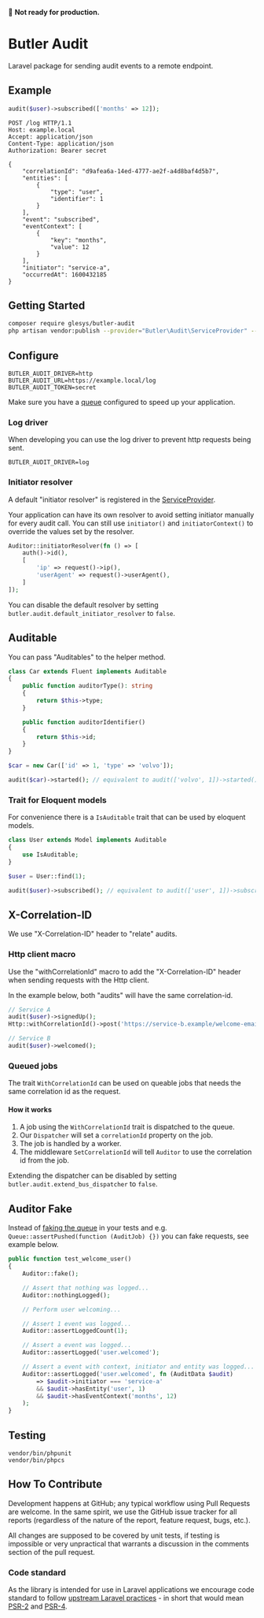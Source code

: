 :construction: **Not ready for production.**

# Butler Audit

Laravel package for sending audit events to a remote endpoint.

## Example

```php
audit($user)->subscribed(['months' => 12]);
```

```http
POST /log HTTP/1.1
Host: example.local
Accept: application/json
Content-Type: application/json
Authorization: Bearer secret

{
    "correlationId": "d9afea6a-14ed-4777-ae2f-a4d8baf4d5b7",
    "entities": [
        {
            "type": "user",
            "identifier": 1
        }
    ],
    "event": "subscribed",
    "eventContext": [
        {
            "key": "months",
            "value": 12
        }
    ],
    "initiator": "service-a",
    "occurredAt": 1600432185
}
```

## Getting Started

```bash
composer require glesys/butler-audit
php artisan vendor:publish --provider="Butler\Audit\ServiceProvider" --tag=config
```

## Configure

```env
BUTLER_AUDIT_DRIVER=http
BUTLER_AUDIT_URL=https://example.local/log
BUTLER_AUDIT_TOKEN=secret
```

Make sure you have a [queue](https://laravel.com/docs/master/queues) configured to speed up your application.

### Log driver

When developing you can use the log driver to prevent http requests being sent.

```env
BUTLER_AUDIT_DRIVER=log
```

### Initiator resolver

A default "initiator resolver" is registered in the [ServiceProvider](src/ServiceProvider.php).

Your application can have its own resolver to avoid setting initiator
manually for every audit call.
You can still use `initiator()` and `initiatorContext()` to override the values set by the resolver.

```php
Auditor::initiatorResolver(fn () => [
    auth()->id(),
    [
        'ip' => request()->ip(),
        'userAgent' => request()->userAgent(),
    ]
]);
```

You can disable the default resolver by setting `butler.audit.default_initiator_resolver` to `false`.

## Auditable

You can pass "Auditables" to the helper method.

```php
class Car extends Fluent implements Auditable
{
    public function auditorType(): string
    {
        return $this->type;
    }

    public function auditorIdentifier()
    {
        return $this->id;
    }
}

$car = new Car(['id' => 1, 'type' => 'volvo']);

audit($car)->started(); // equivalent to audit(['volvo', 1])->started();
```

### Trait for Eloquent models

For convenience there is a `IsAuditable` trait that can be used by eloquent models.

```php
class User extends Model implements Auditable
{
    use IsAuditable;
}

$user = User::find(1);

audit($user)->subscribed(); // equivalent to audit(['user', 1])->subscribed();
```

## X-Correlation-ID

We use "X-Correlation-ID" header to "relate" audits.

### Http client macro

Use the "withCorrelationId" macro to add the "X-Correlation-ID" header when sending requests with the Http client.

In the example below, both "audits" will have the same correlation-id.

```php
// Service A
audit($user)->signedUp();
Http::withCorrelationId()->post('https://service-b.example/welcome-email', $user);

// Service B
audit($user)->welcomed();
```

### Queued jobs

The trait `WithCorrelationId` can be used on queable jobs that needs the same correlation id as the request.

#### How it works

1. A job using the `WithCorrelationId` trait is dispatched to the queue.
1. Our `Dispatcher` will set a `correlationId` property on the job.
1. The job is handled by a worker.
1. The middleware `SetCorrelationId` will tell `Auditor` to use the correlation id from the job.

Extending the dispatcher can be disabled by setting `butler.audit.extend_bus_dispatcher` to `false`.

## Auditor Fake

Instead of [faking the queue](https://laravel.com/docs/master/mocking#queue-fake) in your tests and e.g. `Queue::assertPushed(function (AuditJob) {})` you can fake requests, see example below.

```php
public function test_welcome_user()
{
    Auditor::fake();

    // Assert that nothing was logged...
    Auditor::nothingLogged();

    // Perform user welcoming...

    // Assert 1 event was logged...
    Auditor::assertLoggedCount(1);

    // Assert a event was logged...
    Auditor::assertLogged('user.welcomed');

    // Assert a event with context, initiator and entity was logged...
    Auditor::assertLogged('user.welcomed', fn (AuditData $audit)
        => $audit->initiator === 'service-a'
        && $audit->hasEntity('user', 1)
        && $audit->hasEventContext('months', 12)
    );
}
```

## Testing

```shell
vendor/bin/phpunit
vendor/bin/phpcs
```

## How To Contribute

Development happens at GitHub; any typical workflow using Pull Requests are welcome. In the same spirit, we use the GitHub issue tracker for all reports (regardless of the nature of the report, feature request, bugs, etc.).

All changes are supposed to be covered by unit tests, if testing is impossible or very unpractical that warrants a discussion in the comments section of the pull request.

### Code standard

As the library is intended for use in Laravel applications we encourage code standard to follow [upstream Laravel practices](https://laravel.com/docs/master/contributions#coding-style) - in short that would mean [PSR-2](https://github.com/php-fig/fig-standards/blob/master/accepted/PSR-2-coding-style-guide.md) and [PSR-4](https://github.com/php-fig/fig-standards/blob/master/accepted/PSR-4-autoloader.md).
